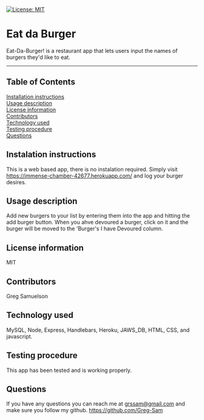 [![License: MIT](https://img.shields.io/badge/License-MIT-yellow.svg)](https://opensource.org/licenses/MIT)
  # Eat da Burger
   Eat-Da-Burger! is a restaurant app that lets users input the names of burgers they'd like to eat.
  ***
  ## Table of Contents
  [Installation instructions](#instalation-instructions)  
  [Usage description](#usage-description)  
  [License information](#license-information)  
  [Contributors](#contributors)  
  [Technology used](#technology-used)  
  [Testing procedure](#testing-procedure)  
  [Questions](#questions)  
  ## Instalation instructions
  This is a web based app, there is no instalation required.  Simply visit https://immense-chamber-42677.herokuapp.com/ and log your burger desires.  
  ## Usage description
  Add new burgers to your list by entering them into the app and hitting the add burger button.  When you ahve devoured a burger, click on it and the burger will be moved to the 'Burger's I have Devoured column.  
  ## License information
  MIT   
  ## Contributors
  Greg Samuelson  
  ## Technology used
  MySQL, Node, Express, Handlebars, Heroku, JAWS_DB, HTML, CSS, and javascript.  
  ## Testing procedure
  This app has been tested and is working properly.  
  ## Questions  
  If you have any questions you can reach me at grssam@gmail.com and make sure you follow my github. https://github.com/Greg-Sam

